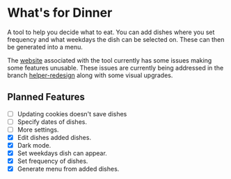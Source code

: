 # **What's for Dinner**
A tool to help you decide what to eat. You can add dishes where you set frequency and what weekdays the dish can be selected on. These can then be generated into a menu.

The [website](https://antonegas.github.io/whats-for-dinner/) associated with the tool currently has some issues making some features unusable. These issues are currently being addressed in the branch [helper-redesign](https://github.com/antonegas/whats-for-dinner/tree/helper-redesign) along with some visual upgrades.

## Planned Features
- [ ] Updating cookies doesn't save dishes
- [ ] Specify dates of dishes.
- [ ] More settings.
- [x] Edit dishes added dishes.
- [x] Dark mode.
- [x] Set weekdays dish can appear.
- [x] Set frequency of dishes.
- [x] Generate menu from added dishes.

